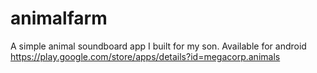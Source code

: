 # animalfarm
A simple animal soundboard app I built for my son.
Available for android https://play.google.com/store/apps/details?id=megacorp.animals
